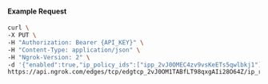 <!-- Code generated for API Clients. DO NOT EDIT. -->

#### Example Request

```bash
curl \
-X PUT \
-H "Authorization: Bearer {API_KEY}" \
-H "Content-Type: application/json" \
-H "Ngrok-Version: 2" \
-d '{"enabled":true,"ip_policy_ids":["ipp_2vJ0OMEC4zv9vsKeETs5qwlbkj1"]}' \
https://api.ngrok.com/edges/tcp/edgtcp_2vJ0OM1TABfLT98qxgAIi28O64Z/ip_restriction
```
